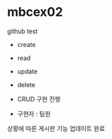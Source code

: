 # mbcex02
github test
- create
- read
- update
- delete

- CRUD 구현 진행
- 구현자 : 팀원

상황에 따른 게시판  기능 업데이트 완료
